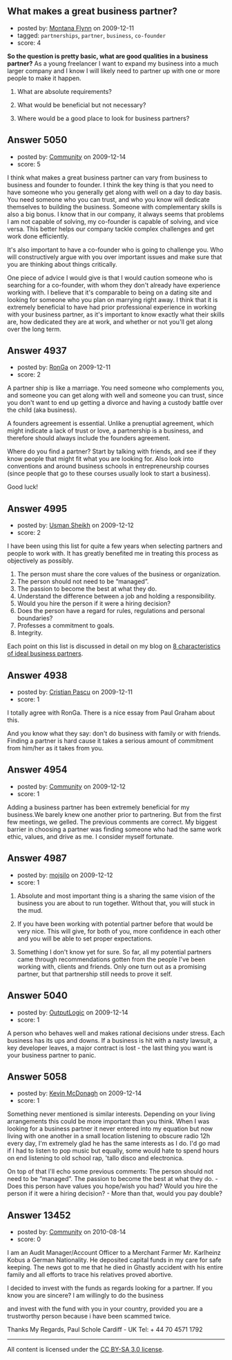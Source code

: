 ## What makes a great business partner?

- posted by: [Montana Flynn](https://stackexchange.com/users/-1/1646-montana-flynn) on 2009-12-11
- tagged: `partnerships`, `partner`, `business`, `co-founder`
- score: 4

**So the question is pretty basic, what are good qualities in a business partner?**   As a young freelancer I want to expand my business into a much larger company and I know I will likely need to partner up with one or more people to make it happen.  

 1. What are absolute requirements?
  
 2. What would be beneficial but not necessary?

 3. Where would be a good place to look for business partners?


## Answer 5050

- posted by: [Community](https://stackexchange.com/users/-1/-1-community) on 2009-12-14
- score: 5

I think what makes a great business partner can vary from business to business and founder to founder. I think the key thing is that you need to have someone who you generally get along with well on a day to day basis. You need someone who you can trust, and who you know will dedicate themselves to building the business. Someone with complementary skills is also a big bonus. I know that in our company, it always seems that problems I am not capable of solving, my co-founder is capable of solving, and vice versa. This better helps our company tackle complex challenges and get work done efficiently.

It's also important to have a co-founder who is going to challenge you. Who will constructively argue with you over important issues and make sure that you are thinking about things critically.

One piece of advice I would give is that I would caution someone who is searching for a co-founder, with whom they don't already have experience working with. I believe that it's comparable to being on a dating site and looking for someone who you plan on marrying right away. I think that it is extremely beneficial to have had prior professional experience in working with your business partner, as it's important to know exactly what their skills are, how dedicated they are at work, and whether or not you'll get along over the long term.


## Answer 4937

- posted by: [RonGa](https://stackexchange.com/users/-1/218-ronga) on 2009-12-11
- score: 2

A partner ship is like a marriage.  You need someone who complements you, and someone you can get along with well and someone you can trust, since you don't want to end up getting a divorce and having a custody battle over the child (aka business). 

A founders agreement is essential. Unlike a prenuptial agreement, which might indicate a lack of trust or love, a partnership is a business, and therefore should always include the founders agreement.  

Where do you find a partner?  Start by talking with friends, and see if they know people that might fit what you are looking for.  Also look into conventions and around business schools in entrepreneurship courses (since people that go to these courses usually look to start a business).

Good luck!


## Answer 4995

- posted by: [Usman Sheikh](https://stackexchange.com/users/-1/392-usman-sheikh) on 2009-12-12
- score: 2

<p>I have been using this list for quite a few years when selecting partners and people to work with. It has greatly benefited me in treating this process as objectively as possibly.</p>

<ol>
<li>The person must share the core values of the business or organization.</li>
<li>The person should not need to be “managed”.</li>
<li>The passion to become the best at what they do.</li>
<li>Understand the difference between a job and holding a responsibility.</li>
<li>Would you hire the person if it were a hiring decision? </li>
<li>Does the person have a regard for rules, regulations and personal boundaries?</li>
<li>Professes a commitment to goals.</li>
<li>Integrity.</li>
</ol>

<p>Each point on this list is discussed in detail on my blog on <a href="http://www.usmansheikh.com/partnership/8-characteristics-of-ideal-business-partners" rel="nofollow">8 characteristics of ideal business partners</a>.</p>



## Answer 4938

- posted by: [Cristian Pascu](https://stackexchange.com/users/-1/1546-cristian-pascu) on 2009-12-11
- score: 1

I totally agree with RonGa. There is a nice essay from Paul Graham about this. 

And you know what they say: don't do business with family or with friends. Finding a partner is hard cause it takes a serious amount of commitment from him/her as it takes from you. 


## Answer 4954

- posted by: [Community](https://stackexchange.com/users/-1/-1-community) on 2009-12-12
- score: 1

Adding a business partner has been extremely beneficial for my business.We barely knew one another prior to partnering. But from the first few meetings, we gelled. The previous comments are correct. My biggest barrier in choosing a partner was finding someone who had the same work ethic, values, and drive as me. I consider myself fortunate.


## Answer 4987

- posted by: [mojsilo](https://stackexchange.com/users/-1/1826-mojsilo) on 2009-12-12
- score: 1

 1. Absolute and most important thing is a sharing the same vision of the business you are 
about to run together. Without that, you will stuck in the mud.

 2. If you have been working with potential partner before that would be very nice. This will give, for both of you, more confidence in each other and you will be able to set proper expectations. 

 3. Something I don't know yet for sure. So far, all my potential partners came through recommendations gotten from the people I've been working with, clients and friends. Only one turn out as a promising partner, but that partnership still needs to prove it self.

      



## Answer 5040

- posted by: [OutputLogic](https://stackexchange.com/users/-1/1096-outputlogic) on 2009-12-14
- score: 1

 A person who behaves well and makes rational decisions under stress.
 Each business has its ups and downs. If a business is hit with a nasty lawsuit, a key developer leaves, a major contract is lost - the last thing you want is your business partner to panic. 


## Answer 5058

- posted by: [Kevin McDonagh](https://stackexchange.com/users/-1/1918-kevin-mcdonagh) on 2009-12-14
- score: 1

Something never mentioned is similar interests. Depending on your living arrangements this could be more important than you think. When I was looking for a business partner it never entered into my equation but now living with one another in a small location listening to obscure radio 12h every day, I'm extremely glad he has the same interests as I do. I'd go mad if I had to listen to pop music but equally, some would hate to spend hours on end listening to old school rap, 'tallo disco and electronica. 

On top of that I'll echo some previous comments: 
The person should not need to be “managed”. 
The passion to become the best at what they do. - Does this person have values you hope/wish you had?
Would you hire the person if it were a hiring decision? - More than that, would you pay double? 


## Answer 13452

- posted by: [Community](https://stackexchange.com/users/-1/-1-community) on 2010-08-14
- score: 0

I am an Audit Manager/Account Officer to a Merchant Farmer Mr. Karlheinz Kobus a German Nationality. He deposited capital funds in my care for safe keeping. The news got to me that he died in Ghastly accident with his entire family and all efforts to trace his relatives proved abortive.

l decided to invest with the funds as regards looking for a partner. If  you know you are sincere? l am willingly to do the business 

and invest with the fund with you in your country, provided you are a trustworthy person because i have been scammed twice.

Thanks
My Regards,
Paul Schole
Cardiff - UK
Tel: + 44 70 4571 1792



---

All content is licensed under the [CC BY-SA 3.0 license](https://creativecommons.org/licenses/by-sa/3.0/).
